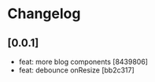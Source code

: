 # Changelog

## [0.0.1]

- feat: more blog components [8439806]
- feat: debounce onResize [bb2c317]
